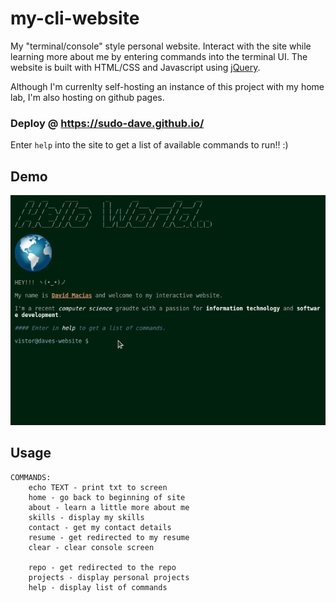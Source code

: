 # my-cli-website

My "terminal/console" style personal website. Interact with the site while learning more about me by entering commands into the terminal UI. The website is built with HTML/CSS and Javascript using [jQuery](https://jquery.com).

Although I'm currenlty self-hosting an instance of this project with my home lab, I'm also hosting on github pages.

### Deploy @ https://sudo-dave.github.io/

Enter `help` into the site to get a list of available commands to run!! :)

## Demo

<img src="images/demo.gif">

## Usage

```
COMMANDS:
    echo TEXT - print txt to screen
    home - go back to beginning of site
    about - learn a little more about me
    skills - display my skills 
    contact - get my contact details
    resume - get redirected to my resume
    clear - clear console screen
    
    repo - get redirected to the repo
    projects - display personal projects
    help - display list of commands
```
